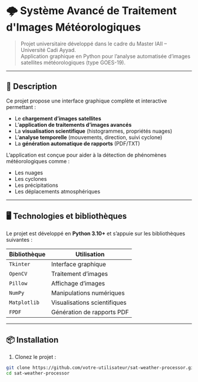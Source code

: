 # 🌩️ Système Avancé de Traitement d'Images Météorologiques

> Projet universitaire développé dans le cadre du Master IAII – Université Cadi Ayyad.  
> Application graphique en Python pour l’analyse automatisée d’images satellites météorologiques (type GOES-19).

---

## 🧭 Description

Ce projet propose une interface graphique complète et interactive permettant :
- Le **chargement d’images satellites**
- L’**application de traitements d’images avancés**
- La **visualisation scientifique** (histogrammes, propriétés nuages)
- L’**analyse temporelle** (mouvements, direction, suivi cyclone)
- La **génération automatique de rapports** (PDF/TXT)

L’application est conçue pour aider à la détection de phénomènes météorologiques comme :
- Les nuages
- Les cyclones
- Les précipitations
- Les déplacements atmosphériques

---

## 🖥️ Technologies et bibliothèques

Le projet est développé en **Python 3.10+** et s’appuie sur les bibliothèques suivantes :

| Bibliothèque  | Utilisation |
|---------------|-------------|
| `Tkinter`     | Interface graphique |
| `OpenCV`      | Traitement d’images |
| `Pillow`      | Affichage d’images |
| `NumPy`       | Manipulations numériques |
| `Matplotlib`  | Visualisations scientifiques |
| `FPDF`        | Génération de rapports PDF |

---

## 📦 Installation

1. Clonez le projet :

```bash
git clone https://github.com/votre-utilisateur/sat-weather-processor.git](https://github.com/ismailchafai/Traitement-d-images-en-m-t-orologie.git
cd sat-weather-processor

